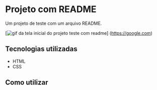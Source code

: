 # Projeto com README
Um projeto de teste com um arquivo README.

[<img src="tela.gif" alt="gif da tela inicial do projeto teste com readme">] (https://google.com)

## Tecnologias utilizadas
- HTML
- CSS

## Como utilizar
